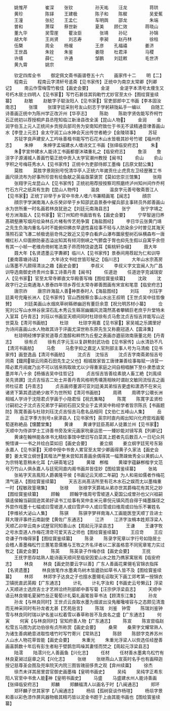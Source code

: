 <!-- { "loadSidebar": true } -->
　　姚惟芹　　　　崔深
　　张钦　　　　　孙天祐
　　汪龙　　　　　蒋珙
　　黄珍　　　　　陈铎
　　王建极　　　　陈子和
　　陈穉　　　　　吴爱蕉
　　王潼　　　　　张纪
　　王孟仁　　　　车明舆
　　邵龙　　　　　朱端
　　曽和　　　　　萧琛
　　蔡世新　　　　夏美
　　顾仁效　　　　蒋晓山
　　董九华　　　　吴雪崖
　　瞿汝臣　　　　张靖
　　孙玘　　　　　孙锦
　　胡大年　　　　王尚贤
　　刘志寿　　　　李昶
　　赵丹林　　　　徐柱
　　伍槩　　　　　周全
　　杨瑗　　　　　王彦
　　孔福禧　　　　姜济
　　王世昌　　　　朱铨
　　朱鉴　　　　　姜隠
　　杜君泽　　　　马稷
　　许缙　　　　　薛仁
　　许通　　　　　邹鹏
　　刘廷敕　　　　毛世济
　　黄九霄　　　　姚宗














　　钦定四库全书
　　御定佩文斋书画谱卷五十六
　　画家传十二
　　明【二】
　　程南云
　　程南云字清轩号逺斋【见书家传】正统中为南京太常卿【列卿记】
　　南云作雪梅雪竹极佳【画史会要】
　　金湜
　　金湜字本清号太痩生又号朽木居士四明人【见书家】写竹石甚佳其钩勒竹尤妙官至太仆【图绘寳鉴续纂】
　　赵敏
　　赵敏字子聪汝阳人【见书家】官吏部郎中工书画【李本固汝南志】
　　张璞
　　张璞字廷采别号友山刻志于学躬耕陇畆手一编以
　　自随工诗善画正统中为陈州学正改沂州【华亭志】
　　陈助
　　陈助字贤佐能写乔柯竹石正统初以荐授桐庐县丞陞知临江新淦县改全溪【昆山人物】
　　金润
　　金润字伯玉上元人正统间乡贡授兵部司务为安南知府致仕于书无不读精通音律善画山水【李登上元志】金太守润工山水神会天出传世者絶少【金陵琐事】
　　苏钲
　　苏钲字良声建安人工吟咏善楷书能写竹石花木山水皆极其妙号竹坡【福州府志】
　　朱绅
　　朱绅字孟端建水人嗜诗文工书画【张绎临安府志】
　　朱
　　朱字宣仲建水人能诗工书画都督沐璘重礼之【临安府志】
　　詹漴
　　詹漴字子源浦城人善画竹菊正统中贡入太学官潮州教授【闽书】
　　俞山
　　俞山字积之号梅荘秀水人【见书家传】正统中为吏部侍郎工墨梅【吕原文懿公集】
　　莫胜
　　莫胜字景刚别号恱清华亭人正统六年嵗贡仕止虎贲左卫经歴雅工书画尺牍流布为好事所珍尝有绘鱼献之英庙亟蒙褒赏【莫如忠崇兰馆集】
　　张翔
　　张翔字元龙昆山人【见书家传】正统初用荐授按察司照磨终泸州知州间作乔柯竹石方尺之纸具有生韵【昆山人物传】
　　温良
　　温良字元善号敬斋晋江人【见书家】正统丁卯举于乡官中书舍人嗜六书兼精画笔【闽志】
　　顔宗
　　顔宗字学渊南海人永乐癸卯举于乡知邵武县景泰中擢兵部主事转员外郎善画山水为世所重一时名画若林良犹逊之【刘廷元南海县志】
　　张宁
　　张宁字靖之号方洲海盐人【见书家】官汀州知府书画皆有名【画史会要】
　　宁早智遄归养髙磵壑赓写烟月绘染林丘片楮有传艺苑争寳【海盐图经】
　　李日华云张黄门靖之先生负海内重名与时不能俯仰拂衣早退性喜绘事不轻与人防染余少时曽见其海天落照石梁飞瀑二帧极诡丽竒伟之致近又见李白看庐山瀑布圗泉壑树石纵横森布一唐帽红衫人仰面掀防豪态溢出知其有倾河倒峡之气鬰盘于胷也抑先生假以自寓乎余但有其一小帧一老维舟倚树笔法类子昻而特饶姿逸耳【紫桃轩杂缀】
　　聂大年
　　聂大年【名贤遗墨云字夀卿】临川人【见书家传】景泰间用荐起为仁和训导【姜南蓉塘诗话】
　　大年诗文书绘世皆珍秘之【临川志】
　　大年山水宗髙房山落墨不凡颇得清淡之趣【画史会要】
　　李叔义
　　李叔义字文宜闽人为广昌训导选南御史终贵州佥事工诗善丹青【闽书】
　　任道逊
　　任道逊字克诚瑞安人【见书家】官至太常寺卿直文华殿善写梅【图绘寳鉴续纂】
　　沈政
　　沈政字行之云南通海人景泰四年领乡荐任太常寺卿善图画有宋宣和笔意【临安府志】
　　唐宗祚
　　唐宗祚海盐人善神景泰时人【海盐图经】
　　刘珏
　　刘珏字廷美号完庵长洲人【见书家传】官山西按察佥事山水出王叔明【王世贞吴中往哲像賛】
　　刘廷美画山水烟岚草树緜缈幽迥有董巨余意【祝允明苏材小纂】
　　佥宪刘公写山水林谷泉深石乱木秀云生緜宻幽媚风流蔼然髙者攀鳞巨老庶乎升堂特未入室耳【丹青志】刘珏以书画显天顺间同时杜琼徐有贞马愈沈贞吉恒吉并能写山近世莫及【清河书画舫】
　　杜琼
　　杜琼字用嘉【见书家】家吴城之乐圃里好为诗间喜画山水人物故其诗于评画尤深世称东原先生又称鹿冠道人【震泽集】
　　杜琼明经博学家贫道尊贞澹醇和粹然为丘壑之表画亦遒丽效南唐董北苑【丹青志】
　　徐有贞
　　徐有贞字元玉以复辟勲封武功伯【见书家传】山水清劲不凡【清河书画舫】
　　马愈
　　马愈字抑之嘉定人官刑部主事人号为马清痴【见书家传】画登逸品【清河书画舫】
　　沈贞吉　沈恒吉
　　沈贞吉字南斋弟恒吉号同斋【鐡网瑚云同斋石田先生之父也】相城故家皆工唐律兼善绘事每赋一诗营一障必累月阅嵗乃出不可以钱帛购取故尤以少得重家庭之间自相唱酬下至仆隶悉谙文墨并年八十余【杨循吉吴中往哲记】
　　贞吉恒吉皆善绘素貌人畜工絶【刘鳯续吴先贤讃】沈贞吉恒吉二处士并善丹青风格明秀壎箎相映时谓赵文敏同流恒吉之画师杜征君【丹青志】
　　贞吉画师董源可亚刘廷美其弟恒吉更虚和潇洒不在宋元诸贤下第其遗迹絶少故不为世所知【清河书画舫】
　　周琇
　　周琇字公瓉长洲相城人学诗于沈隠君贞学画于小隐君恒【祝氏集略】
　　陈寛
　　陈寛字孟贤检讨嗣初之子沈贞吉兄弟学于嗣初石田又受业于孟贤吴中称经学者皆宗陈氏【书画题防】陈寛善画与杜琼刘珏沈贞吉恒吉马愈名品相同【文伯仁五峰山人集】
　　岳正
　　岳正字季方别号泉漷县人【见书家传】英宗时直内阁出知兴化府尝戏画葡萄遂称絶品【懐麓堂集】
　　黄谏
　　黄谏字廷臣髙邮人徒置兰州【见书家】天顺中为侍讲学士工诗善书旁及宋元画家吮豪运思一一臻妙能对镜写真【列卿记】
　　黄谏在翰林能各体书尢精绘事馆中壁旧写白菜其上题者先后数百人一日圮众共惋惜谏一一书之并绘白菜如旧【画史会要】
　　姜立纲
　　姜立纲字廷宪号东谿永嘉人【见书家】天顺中授中书舍人累官至太常少卿画得黄子久家法【画史会要】姜太常立纲世其楷法严整未尝知其善画余偶得其一幅萧疎耸秀全以黄鹤山人为宗特笔意稍未化耳【六硏斋笔记】
　　黄璨　栁楷
　　黄璨字蕴龢栁楷字文范号万竹山人俱永嘉人与廷宪同直内阁书画并皆佳妙【图绘寳鉴续纂】
　　张祐
　　张祐字天吉鳯阳人爵袭隆平侯【书画记云天顺二年嗣】为人和易如儒者作梅花清气逼人【图绘寳鉴续纂】
　　天吉志尚髙洁所至有花木水石之娱而尢以墨梅重一时【程敏政篁墩集】
　　张禄
　　张禄字天爵祐从弟亦世其爵梅花有其兄之妙【图绘寳鉴续纂】
　　顾翰
　　顾翰字维周号雪坡道人夏国公成曽孙也父兴祖嗣镇逺侯翰当嗣固逊其弟好读书工绘事有吴仲圭米元章倪元镇风而自得于绳墨蹊径之外尝作戏墨十七幅或曰雪坡道人或曰雪庐中人或曰雪或曰维周或曰怡乐不署姓名【李维祯大泌山人集】
　　陈骐
　　陈骐字梦祥南海人工画能医登天顺丁丑进士拜大理评事终云南副使【黄佐广东通志】
　　江济
　　江济字汝楫本姓郑浮梁人天顺乙卯举云南乡试歴官同知善山水【周起元浮梁县志】
　　王谦
　　王谦字牧之号氷壶道人作梅花清竒可爱天吉之师也【图绘寳鉴续纂】
　　王应竒
　　王应竒谦子作梅得家【图绘寳鉴续纂】
　　陈录
　　陈录字宪章以字行号如隐居士会稽人善墨梅松竹兰蕙笔意儒雅与王牧之齐名评者以二家虽格意不同宪章笔力实过牧之【画史会要】
　　陈英
　　陈英录子作梅亦佳【画史会要】
　　王抚
　　王抚字思存姑熟人能诗画天顺间至临安因爱山水之胜乃擕家寓居焉【临安府志】
　　林良
　　林良【画史防要云字以善】广东人善画花果翎毛官锦衣指挥【名贤遗墨】
　　林良放笔作水墨禽鸟树木皆遒劲如草书人皆不及【图绘寳鉴续纂】
　　林郊
　　林郊字子达良之子也擅水墨翎毛诏取天下画工郊考第一授锦衣卫镇抚直武英殿【广东通志】
　　计礼
　　计礼字汝和【书画史云号懒云】浮梁人天顺进士选庶吉士才艺辨洽终刑部郎中善写菊【汪宗伊浮梁县志】
　　天顺中语云林良翎毛夏昶竹岳正葡萄计礼菊礼画笔皆草书法【顾清东江集】
　　孙龙
　　孙龙【与林良同时】王世贞云良取水墨为烟波出没鳬雁嚵唼容与之态颇见清澹而无神采同时有孙龙者尢甚【艺苑巵言】
　　陈瑞　刘鉴　钟雪
　　陈瑞刘鉴钟雪与林良同时瑞以驴名鉴以松着雪以春草称皆不及良名之盛【广东通志】
　　何寅
　　何寅【与林良同时】官知府善人物【广东通志】
　　陈宣
　　陈宣尝临赵松雪五马图为武功伯徐有贞所称赏【画史会要】
　　桑荣
　　桑荣字文耀常熟人为诸生善病絶意进取性嗜竹时写竹寄兴【常熟志】
　　陈颐
　　陈颐字克养苏州人山水人物花草皆能【画史会要】
　　朱重光
　　朱重光浮梁人以赀选任经歴善画喜鹊数十年后有彭生者粘于壁鹊忽鸣噪其妻怪而焚之【周起元浮梁县志】
　　陆澐
　　陆澐兴化人善画鱼【兴化志】
　　任材
　　任材善水墨禽鸟松竹有林良夏昶过庭章之风【兴化志】
　　张继
　　张继燕山人宣英时名手也有画释迦授记慈尊圣会图及兜率院天内院三图皆瑰丽侈贵之观【弇州续藁】
　　徐杰
　　徐杰未详其居里尝官御史画墨梅【皇明书画史】
　　吴纯
　　吴纯字正希东阳人官至中书舍人能神【皇明书画史】
　　马盛
　　马盛建水州人能诗善画【张绎临安府志】
　　郑麟
　　郑麟福清人以画名于时【八闽通志】
　　郑环
　　郑环麟子世其家学【八闽通志】
　　杨埙【孤树裒谈作杨瑄】
　　杨埙字景和善以彩色漆作屏风器物极其精巧皆以泥金书题于上由其能书画也【图绘寳鉴续纂】
